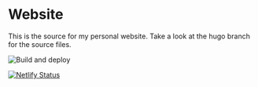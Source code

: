 # Website

This is the source for my personal website. Take a look at the hugo branch for the
source files.

![Build and deploy](https://github.com/ebardelli/ebardelli.github.io/workflows/Build%20and%20deploy/badge.svg?branch=hugo)

[![Netlify Status](https://api.netlify.com/api/v1/badges/f0b110d2-b94a-4b38-9c64-378da75a6f88/deploy-status)](https://app.netlify.com/sites/bardelli/deploys)
